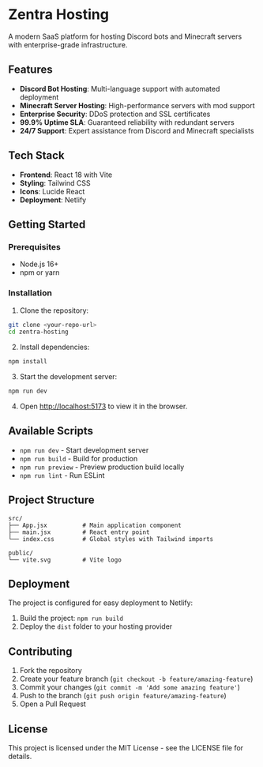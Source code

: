 # Zentra Hosting

A modern SaaS platform for hosting Discord bots and Minecraft servers with enterprise-grade infrastructure.

## Features

- **Discord Bot Hosting**: Multi-language support with automated deployment
- **Minecraft Server Hosting**: High-performance servers with mod support
- **Enterprise Security**: DDoS protection and SSL certificates
- **99.9% Uptime SLA**: Guaranteed reliability with redundant servers
- **24/7 Support**: Expert assistance from Discord and Minecraft specialists

## Tech Stack

- **Frontend**: React 18 with Vite
- **Styling**: Tailwind CSS
- **Icons**: Lucide React
- **Deployment**: Netlify

## Getting Started

### Prerequisites

- Node.js 16+ 
- npm or yarn

### Installation

1. Clone the repository:
```bash
git clone <your-repo-url>
cd zentra-hosting
```

2. Install dependencies:
```bash
npm install
```

3. Start the development server:
```bash
npm run dev
```

4. Open [http://localhost:5173](http://localhost:5173) to view it in the browser.

## Available Scripts

- `npm run dev` - Start development server
- `npm run build` - Build for production
- `npm run preview` - Preview production build locally
- `npm run lint` - Run ESLint

## Project Structure

```
src/
├── App.jsx          # Main application component
├── main.jsx         # React entry point
└── index.css        # Global styles with Tailwind imports

public/
└── vite.svg         # Vite logo

```

## Deployment

The project is configured for easy deployment to Netlify:

1. Build the project: `npm run build`
2. Deploy the `dist` folder to your hosting provider

## Contributing

1. Fork the repository
2. Create your feature branch (`git checkout -b feature/amazing-feature`)
3. Commit your changes (`git commit -m 'Add some amazing feature'`)
4. Push to the branch (`git push origin feature/amazing-feature`)
5. Open a Pull Request

## License

This project is licensed under the MIT License - see the LICENSE file for details.